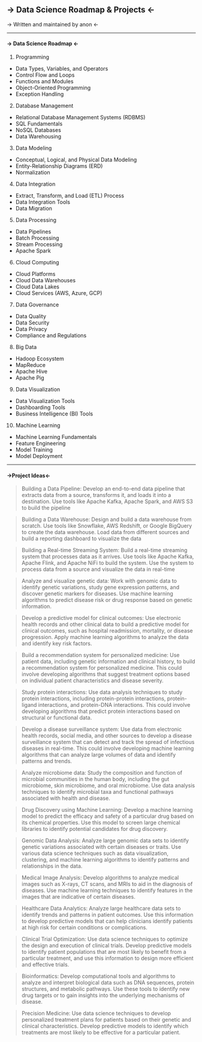 ## -> **Data Science Roadmap & Projects** <-
-> Written and maintained by anon <-


--------------------
#### -> **Data Science Roadmap** <-

1. Programming
- Data Types, Variables, and Operators
- Control Flow and Loops
- Functions and Modules
- Object-Oriented Programming
- Exception Handling
2. Database Management
- Relational Database Management Systems (RDBMS)
- SQL Fundamentals
- NoSQL Databases
- Data Warehousing
3. Data Modeling
- Conceptual, Logical, and Physical Data Modeling
- Entity-Relationship Diagrams (ERD)
- Normalization
4. Data Integration
- Extract, Transform, and Load (ETL) Process
- Data Integration Tools
- Data Migration
5. Data Processing
- Data Pipelines
- Batch Processing
- Stream Processing
- Apache Spark
6. Cloud Computing
- Cloud Platforms
- Cloud Data Warehouses
- Cloud Data Lakes
- Cloud Services (AWS, Azure, GCP)
7. Data Governance
- Data Quality
- Data Security
- Data Privacy
- Compliance and Regulations
8. Big Data
- Hadoop Ecosystem
- MapReduce
- Apache Hive
- Apache Pig
9. Data Visualization
- Data Visualization Tools
- Dashboarding Tools
- Business Intelligence (BI) Tools
10. Machine Learning
- Machine Learning Fundamentals
- Feature Engineering
- Model Training
- Model Deployment

--------------------
#### ->Project Ideas<-
> Building a Data Pipeline: Develop an end-to-end data pipeline that extracts data from a source, transforms it, and loads it into a destination. Use tools like Apache Kafka, Apache Spark, and AWS S3 to build the pipeline

> Building a Data Warehouse: Design and build a data warehouse from scratch. Use tools like Snowflake, AWS Redshift, or Google BigQuery to create the data warehouse. Load data from different sources and build a reporting dashboard to visualize the data

> Building a Real-time Streaming System: Build a real-time streaming system that processes data as it arrives. Use tools like Apache Kafka, Apache Flink, and Apache NiFi to build the system. Use the system to process data from a source and visualize the data in real-time

> Analyze and visualize genetic data: Work with genomic data to identify genetic variations, study gene expression patterns, and discover genetic markers for diseases. Use machine learning algorithms to predict disease risk or drug response based on genetic information.

> Develop a predictive model for clinical outcomes: Use electronic health records and other clinical data to build a predictive model for clinical outcomes, such as hospital readmission, mortality, or disease progression. Apply machine learning algorithms to analyze the data and identify key risk factors.

>Build a recommendation system for personalized medicine: Use patient data, including genetic information and clinical history, to build a recommendation system for personalized medicine. This could involve developing algorithms that suggest treatment options based on individual patient characteristics and disease severity.

> Study protein interactions: Use data analysis techniques to study protein interactions, including protein-protein interactions, protein-ligand interactions, and protein-DNA interactions. This could involve developing algorithms that predict protein interactions based on structural or functional data.

> Develop a disease surveillance system: Use data from electronic health records, social media, and other sources to develop a disease surveillance system that can detect and track the spread of infectious diseases in real-time. This could involve developing machine learning algorithms that can analyze large volumes of data and identify patterns and trends.

> Analyze microbiome data: Study the composition and function of microbial communities in the human body, including the gut microbiome, skin microbiome, and oral microbiome. Use data analysis techniques to identify microbial taxa and functional pathways associated with health and disease.

> Drug Discovery using Machine Learning: Develop a machine learning model to predict the efficacy and safety of a particular drug based on its chemical properties. Use this model to screen large chemical libraries to identify potential candidates for drug discovery.

> Genomic Data Analysis: Analyze large genomic data sets to identify genetic variations associated with certain diseases or traits. Use various data science techniques such as data visualization, clustering, and machine learning algorithms to identify patterns and relationships in the data.

> Medical Image Analysis: Develop algorithms to analyze medical images such as X-rays, CT scans, and MRIs to aid in the diagnosis of diseases. Use machine learning techniques to identify features in the images that are indicative of certain diseases.

> Healthcare Data Analytics: Analyze large healthcare data sets to identify trends and patterns in patient outcomes. Use this information to develop predictive models that can help clinicians identify patients at high risk for certain conditions or complications.

> Clinical Trial Optimization: Use data science techniques to optimize the design and execution of clinical trials. Develop predictive models to identify patient populations that are most likely to benefit from a particular treatment, and use this information to design more efficient and effective trials.

> Bioinformatics: Develop computational tools and algorithms to analyze and interpret biological data such as DNA sequences, protein structures, and metabolic pathways. Use these tools to identify new drug targets or to gain insights into the underlying mechanisms of disease.

> Precision Medicine: Use data science techniques to develop personalized treatment plans for patients based on their genetic and clinical characteristics. Develop predictive models to identify which treatments are most likely to be effective for a particular patient.